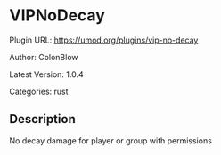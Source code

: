 # VIPNoDecay

Plugin URL: https://umod.org/plugins/vip-no-decay

Author: ColonBlow

Latest Version: 1.0.4

Categories: rust

## Description

No decay damage for player or group with permissions
